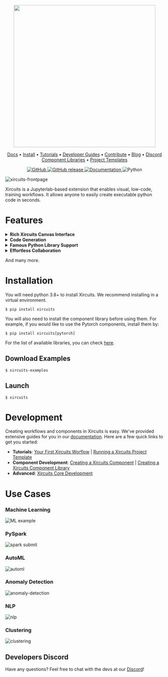 <p align="center">
<img src="https://user-images.githubusercontent.com/68586800/151280601-7ff2b7b2-10e5-4544-b3df-aa6a5a654dae.png" width="450"/>
</p>

<p align="center">
  <a href="https://xircuits.io/">Docs</a> •
  <a href="https://xircuits.io/docs/Installation">Install</a> •
  <a href="https://xircuits.io/docs/category/tutorials">Tutorials</a> •
  <a href="https://xircuits.io/docs/category/developer-guide">Developer Guides</a> •
  <a href="https://github.com/XpressAI/xircuits/blob/master/CONTRIBUTING.md">Contribute</a> •
  <a href="https://www.xpress.ai/blog/">Blog</a> •
  <a href="https://discord.com/invite/vgEg2ZtxCw">Discord</a>
<br>
  <a href="https://github.com/XpressAI/xircuits/tree/master/xai_components#xircuits-component-library-list">Component Libraries</a> •
  <a href="https://github.com/XpressAI/xircuits/tree/master/project-templates#xircuits-project-templates-list">Project Templates</a>
</p>

<p>
  <p align="center">
    <a href="https://github.com/XpressAI/xircuits/blob/master/LICENSE">
        <img alt="GitHub" src="https://img.shields.io/github/license/XpressAI/xircuits?color=brightgreen">
    </a>
    <a href="https://github.com/XpressAI/xircuits/releases">
        <img alt="GitHub release" src="https://img.shields.io/github/release/XpressAI/xircuits.svg?color=yellow">
    </a>
    <a href="https://xircuits.io">
        <img alt="Documentation" src="https://img.shields.io/website/http/xircuits.io.svg?color=orange">
    </a>
     <a>
        <img alt="Python" src="https://img.shields.io/badge/Python-3.8%20%7C%203.9%20%7C%203.10-blue">
    </a>
</p>

![xircuits-frontpage](https://user-images.githubusercontent.com/68586800/190063124-3b16ed9c-4094-4995-8a0a-3f23816f6774.gif)


Xircuits is a Jupyterlab-based extension that enables visual, low-code, training workflows. It allows anyone to easily create executable python code in seconds.

# Features

<details>
  <summary><b>Rich Xircuits Canvas Interface</b></summary>
  <br>
  <p align="center">Unreal Engine-like Chain Component Interface<br>
  <img src=https://user-images.githubusercontent.com/68586800/165813394-3d81e135-1c40-42c6-b480-7cba48114c1c.gif
 width="600"></p>

  <p align="center">Custom Nodes and Ports<br>
  <img src=https://user-images.githubusercontent.com/84708008/161918620-34e20908-f32d-406b-8e47-104e91249472.gif width="600"></p>
  
  <p align="center">Smart Link and Type Check Logic<br>
  <img src=https://user-images.githubusercontent.com/84708008/165257379-77776d0e-8b20-4ef9-820b-40b9e80697e4.gif width="600"></p>
  
  <p align="center">Component Tooltips<br>
  <img src=https://user-images.githubusercontent.com/84708008/163518580-186d4298-3344-4280-a87a-67be90eec13f.gif width="600"></p>
</details>

<details>
  <summary><b>Code Generation</b></summary>

  Xircuits generates executable python scripts from the canvas. As they're very customizable, you can perform DevOps automation like actions. Consider this Xircuits template which trains an mnist classifier.
  
  ![hyperpara-codegen](https://user-images.githubusercontent.com/68586800/165815661-2b6e17e8-ed1d-4950-97b1-658d2bd14410.gif)

  You can run the code generated python script in Xircuits, but you can also take the same script to train 3 types of models in one go using bash script:

    TrainModel.py --epoch 5 --model "resnet50"
    TrainModel.py --epoch 5 --model "vgg16"
    TrainModel.py --epoch 5 --model "mobilenet"

</details>

<details>
<summary><b>Famous Python Library Support</b></summary>
Xircuits is built on top of the shoulders of giants. Perform ML and DL using Tensorflow or Pytorch, accelerate your big data processing via Spark, or perform autoML using Pycaret. We're constantly updating our Xircuits library, so stay tuned for more!

Didn't find what you're looking for? Creating Xircuits components is very easy! If it's in python - it can be made into a component. Your creativity is the limit, create components that are easily extendable!

</details>

<details>
<summary><b>Effortless Collaboration</b></summary>
Created a cool Xircuits workflow? Just pass the .xircuits file to your fellow data scientist, they will be able to load your Xircuits canvas instantly.

![collab](https://user-images.githubusercontent.com/68586800/165814749-bd782c59-f4d1-4452-a668-48543006d69e.gif)

Created a cool component library? All your colleagues need to do is to drop your component library folder in theirs and they can immediately use your components.


</details>

And many more.

# Installation
You will need python 3.8+ to install Xircuits. We recommend installing in a virtual environment.

  ```
  $ pip install xircuits
  ```

You will also need to install the component library before using them. For example, if you would like to use the Pytorch components, install them by:

  ```
  $ pip install xircuits[pytorch]
  ```

For the list of available libraries, you can check [here]( https://github.com/XpressAI/xircuits/tree/master/xai_components#internal-library). 

## Download Examples
```
$ xircuits-examples
```
## Launch
```
$ xircuits
```


# Development
Creating workflows and components in Xircuits is easy. We've provided extensive guides for you in our [documentation](xircuits.io). Here are a few quick links to get you started:


- **Tutorials**: [Your First Xircuits Worflow](https://xircuits.io/docs/tutorials/running-a-xircuits-workflow) | [Running a Xircuits Project Template](https://xircuits.io/docs/tutorials/running-a-xircuits-project-template)
- **Component Development**: [Creating a Xircuits Component](https://xircuits.io/docs/developer-guide/creating-a-xircuits-component) | [Creating a Xircuits Component Library](https://xircuits.io/docs/developer-guide/creating-a-xircuits-component-library)
- **Advanced**: [Xircuits Core Development](https://xircuits.io/docs/developer-guide/developing-xircuits-core-features)

# Use Cases

### Machine Learning
![ML example](https://user-images.githubusercontent.com/68586800/160897662-cfe31276-fe33-4400-b0a8-4f4b32263d2b.gif)

### PySpark
![spark submit](https://user-images.githubusercontent.com/68586800/156138662-f3181471-6433-49dd-a8c1-2f73eea14d11.png)

### AutoML
![automl](https://user-images.githubusercontent.com/68586800/165808829-74070074-b23b-4bb7-8a4e-d1ff30f5df72.gif)

### Anomaly Detection
![anomaly-detection](https://user-images.githubusercontent.com/68586800/161716353-87def49c-af93-4819-9455-687de0b283df.gif)

### NLP
![nlp](https://user-images.githubusercontent.com/68586800/161892702-fbe51b93-846d-410a-bb80-75255c1a9565.gif)
### Clustering
![clustering](https://user-images.githubusercontent.com/68586800/161884656-ec2a3d33-e56d-4cdf-8c16-4fc964c1b8f3.gif)

## Developers Discord
Have any questions? Feel free to chat with the devs at our [Discord](https://discord.com/invite/vgEg2ZtxCw)!
